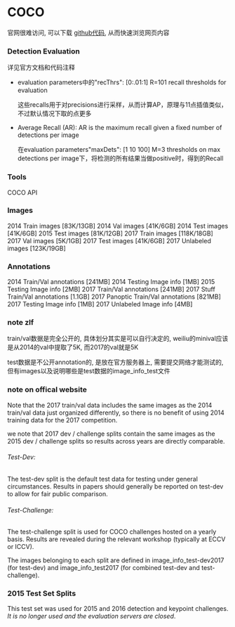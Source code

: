 # COCO

官网很难访问, 可以下载 [github代码](https://github.com/cocodataset/cocodataset.github.io), 从而快速浏览网页内容

### Detection Evaluation

详见官方文档和代码注释

- evaluation parameters中的"recThrs": [0:.01:1] R=101 recall thresholds for evaluation

  这些recalls用于对precisions进行采样，从而计算AP，原理与11点插值类似，不过默认情况下取的点更多

- Average Recall (AR): AR is the maximum recall given a fixed number of detections per image

  在evaluation parameters"maxDets": [1 10 100] M=3 thresholds on max detections per image下，将检测的所有结果当做positive时，得到的Recall

### Tools

COCO API

### Images

2014 Train images [83K/13GB]
2014 Val images [41K/6GB]
2014 Test images [41K/6GB]
2015 Test images [81K/12GB]
2017 Train images [118K/18GB]
2017 Val images [5K/1GB]
2017 Test images [41K/6GB]
2017 Unlabeled images [123K/19GB]

### Annotations

2014 Train/Val annotations [241MB]
2014 Testing Image info [1MB]
2015 Testing Image info [2MB]
2017 Train/Val annotations [241MB]
2017 Stuff Train/Val annotations [1.1GB]
2017 Panoptic Train/Val annotations [821MB]
2017 Testing Image info [1MB]
2017 Unlabeled Image info [4MB]

### note zlf

train/val数据是完全公开的, 具体划分其实是可以自行决定的, weiliu的minival应该是从2014的val中提取了5K, 而2017的val就是5K

test数据是不公开annotation的, 是放在官方服务器上, 需要提交网络才能测试的, 但有images以及说明哪些是test数据的image_info_test文件

### note on offical website

Note that the 2017 train/val data includes the same images as the 2014 train/val data just organized differently, so there is no benefit of using 2014 training data for the 2017 competition.

we note that 2017 dev / challenge splits contain the same images as the 2015 dev / challenge splits so results across years are directly comparable.

###### Test-Dev:

The test-dev split is the default test data for testing under general circumstances. Results in papers should generally be reported on test-dev to allow for fair public comparison. 

###### Test-Challenge:

The test-challenge split is used for COCO challenges hosted on a yearly basis. Results are revealed during the relevant workshop (typically at ECCV or ICCV). 

The images belonging to each split are defined in image_info_test-dev2017 (for test-dev) and image_info_test2017 (for combined test-dev and test-challenge).

### 2015 Test Set Splits

This test set was used for 2015 and 2016 detection and keypoint challenges. *It is no longer used and the evaluation servers are closed*.